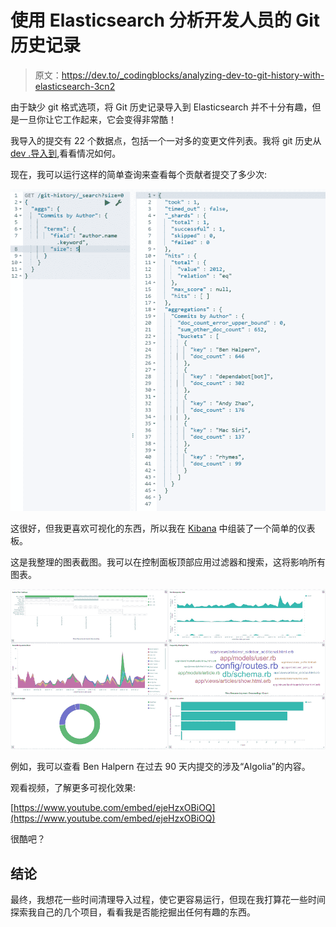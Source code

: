 # 使用 Elasticsearch 分析开发人员的 Git 历史记录

> 原文：<https://dev.to/_codingblocks/analyzing-dev-to-git-history-with-elasticsearch-3cn2>

由于缺少 git 格式选项，将 Git 历史记录导入到 Elasticsearch 并不十分有趣，但是一旦你让它工作起来，它会变得非常酷！

我导入的提交有 22 个数据点，包括一个一对多的变更文件列表。我将 git 历史从 [dev .导入到](https://github.com/thepracticaldev/dev.to),看看情况如何。

现在，我可以运行这样的简单查询来查看每个贡献者提交了多少次:

[![Query for Commits by Author in Kibana Dev Tools](img/fd27d76d6e95ded96d7b660daf4af571.png)](https://res.cloudinary.com/practicaldev/image/fetch/s--RHH3HIM6--/c_limit%2Cf_auto%2Cfl_progressive%2Cq_auto%2Cw_880/https://analytics.codingblocks.net/img/devtools.png)

这很好，但我更喜欢可视化的东西，所以我在 [Kibana](https://www.elastic.co/products/kibana) 中组装了一个简单的仪表板。

这是我整理的图表截图。我可以在控制面板顶部应用过滤器和搜索，这将影响所有图表。

[![Unfiltered dashboard](img/8242fa9046bad895099f81cc2e6c63e0.png "Unfiltered dashboard")](https://res.cloudinary.com/practicaldev/image/fetch/s--AeZ5L_ZS--/c_limit%2Cf_auto%2Cfl_progressive%2Cq_auto%2Cw_880/https://analytics.codingblocks.net/img/kibana-1.png)

例如，我可以查看 Ben Halpern 在过去 90 天内提交的涉及“Algolia”的内容。

观看视频，了解更多可视化效果:

[https://www.youtube.com/embed/ejeHzxOBiOQ](https://www.youtube.com/embed/ejeHzxOBiOQ)

很酷吧？

## 结论

最终，我想花一些时间清理导入过程，使它更容易运行，但现在我打算花一些时间探索我自己的几个项目，看看我是否能挖掘出任何有趣的东西。